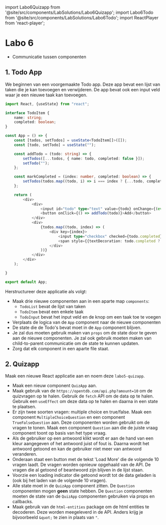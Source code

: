 import Labo6Quizapp from '@site/src/components/LabSolutions/Labo6Quizapp';
import Labo6Todo from '@site/src/components/LabSolutions/Labo6Todo';
import ReactPlayer from 'react-player';

# Labo 6

- Communicatie tussen componenten

## 1. Todo App

We beginnen van een voorgemaakte Todo app. Deze app bevat een lijst van taken die je kan toevoegen en verwijderen. De app bevat ook een input veld waar je een nieuwe taak kan toevoegen.

```typescript codesandbox={"template": "react", "filename": "src/App.tsx"}
import React, {useState} from "react";

interface TodoItem { 
    name: string;
    completed: boolean;
}

const App = () => {
    const [todos, setTodos] = useState<TodoItem[]>([]);
    const [todo, setTodo] = useState("");

    const addTodo = (todo: string) => {
        setTodos([...todos, { name: todo, completed: false }]);
        setTodo("");
    };

    const markCompleted = (index: number, completed: boolean) => {
        setTodos(todos.map((todo, i) => i === index ? {...todo, completed: completed} : todo));
    };

    return (
        <div>
            <div>
                <input id="todo" type="text" value={todo} onChange={(event) => setTodo(event.target.value)}/>
                <button onClick={() => addTodo(todo)}>Add</button>
            </div>
            <div>
                {todos.map((todo, index) => (
                    <div key={index}>
                        <input type="checkbox" checked={todo.completed} onChange={(event) => markCompleted(index, event.target.checked)}/>
                        <span style={{textDecoration: todo.completed ? "line-through" : "none"}}>{todo.name}</span>
                    </div>
                ))}
            </div>
        </div>
    );

}

export default App;
```

Herstructureer deze applicatie als volgt:
- Maak drie nieuwe componenten aan in een aparte map `components`:
    - `TodoList` bevat de lijst van taken
    - `TodoItem` bevat een enkele taak
    - `TodoInput` bevat het input veld en de knop om een taak toe te voegen
- Verplaats de logica van de `App` component naar de nieuwe componenten
- De state die de Todo's bevat moet in de `App` component blijven. 
- Je zal dus moeten gebruik maken van `props` om de state door te geven aan de nieuwe componenten. Je zal ook gebruik moeten maken van child-to-parent communicatie om de state te kunnen updaten.
- Zorg dat elk component in een aparte file staat.

<div style={{padding: 10, border: "1px dotted black"}}>
    <Labo6Todo/>
</div>

## 2. Quizapp

Maak een nieuwe React applicatie aan en noem deze `labo5-quizapp`.

- Maak een nieuw component `QuizApp` aan.
- Maak gebruik van de `https://opentdb.com/api.php?amount=10` om de quizvragen op te halen. Gebruik de `fetch` API om de data op te halen. Gebruik een `useEffect` om deze data op te halen en daarna in een state te plaatsen.
- Er zijn twee soorten vragen: multiple choice en true/false. Maak een component `MultipleChoiceQuestion` en een component `TrueFalseQuestion` aan. Deze componenten worden gebruikt om de vragen te tonen. Maak een component `Question` aan die de juiste vraag component toont op basis van het type vraag.
- Als de gebruiker op een antwoord klikt wordt er aan de hand van een kleur aangegeven of het antwoord juist of fout is. Daarna wordt het antwoord getoond en kan de gebruiker niet meer van antwoord veranderen.
- Onderaan staat een button met de tekst 'Load More' die de volgende 10 vragen laadt. De vragen worden opnieuw opgehaald van de API. De vragen die al getoond of beantwoord zijn blijven in de lijst staan.
- Voorzie een loading indicator die getoond wordt tot de data geladen is (ook bij het laden van de volgende 10 vragen).
- Alle state moet in de `QuizApp` component zitten. De `Question` componenten mogen **geen** state hebben. De `Question` componenten moeten de state van de `QuizApp` componenten gebruiken via props en callbacks. 
- Maak gebruik van de `html-entities` package om de html entities te decoderen. Deze worden meegeleverd in de API. Anders krijg je bijvoorbeeld `&quot;` te zien in plaats van `"`.

<div style={{padding: 10, border: "1px dotted black"}}>
    <Labo6Quizapp/>
</div>